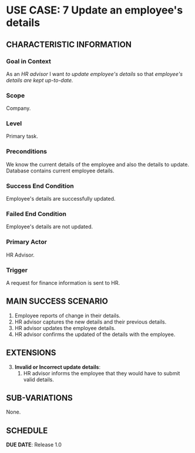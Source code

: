 # USE CASE: 7 Update an employee's details

## CHARACTERISTIC INFORMATION

### Goal in Context

As an *HR advisor* I want *to update employee's details* so that *employee's details are kept up-to-date.*

### Scope

Company.

### Level

Primary task.

### Preconditions

We know the current details of the employee and also the details to update. Database contains current employee details.

### Success End Condition

Employee's details are successfully updated.

### Failed End Condition

Employee's details are not updated.

### Primary Actor

HR Advisor.

### Trigger

A request for finance information is sent to HR.

## MAIN SUCCESS SCENARIO

1. Employee reports of change in their details.
2. HR advisor captures the new details and their previous details.
3. HR advisor updates the employee details.
4. HR advisor confirms the updated of the details with the employee.

## EXTENSIONS

3. **Invalid or Incorrect update details**:
    1. HR advisor informs the employee that they would have to submit valid details.

## SUB-VARIATIONS

None.

## SCHEDULE

**DUE DATE**: Release 1.0
